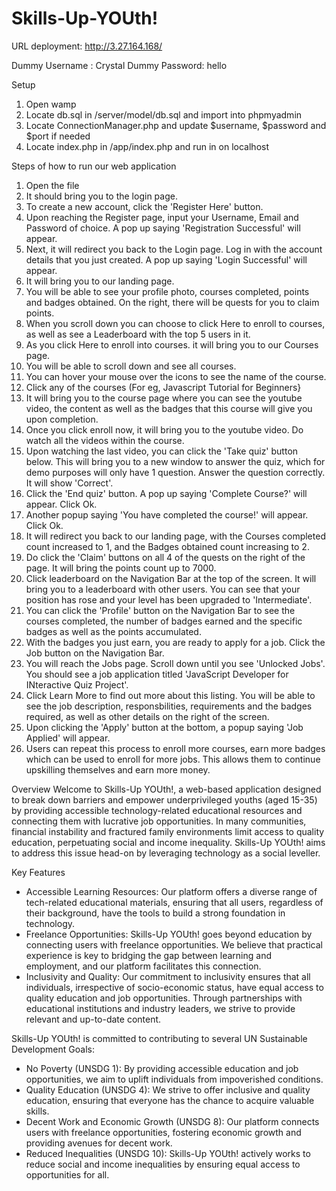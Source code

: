 # Skills-Up-YOUth!

URL deployment: http://3.27.164.168/

Dummy Username : Crystal
Dummy Password: hello


Setup

1. Open wamp
2. Locate db.sql in /server/model/db.sql and import into phpmyadmin
3. Locate ConnectionManager.php and update $username, $password and $port if needed
4. Locate index.php in /app/index.php and run in on localhost


Steps of how to run our web application

1. Open the file
2. It should bring you to the login page.
3. To create a new account, click the 'Register Here' button.
4. Upon reaching the Register page, input your Username, Email and Password of choice. A pop up saying 'Registration Successful' will appear. 
5. Next, it will redirect you back to the Login page. Log in with the account details that you just created. A pop up saying 'Login Successful' will appear. 
6. It will bring you to our landing page. 
7. You will be able to see your profile photo, courses completed, points and badges obtained. On the right, there will be quests for you to claim points. 
8. When you scroll down you can choose to click Here to enroll to courses, as well as see a Leaderboard with the top 5 users in it.
9. As you click Here to enroll into courses. it will bring you to our Courses page. 
10. You will be able to scroll down and see all courses. 
11. You can hover your mouse over the icons to see the name of the course.
12. Click any of the courses (For eg, Javascript Tutorial for Beginners}
13. It will bring you to the course page where you can see the youtube video, the content as well as the badges that this course will give you upon completion. 
14. Once you click enroll now, it will bring you to the youtube video. Do watch all the videos within the course. 
15. Upon watching the last video, you can click the 'Take quiz' button below. This will bring you to a new window to answer the quiz, which for demo purposes will only have 1 question. Answer the question correctly. It will show 'Correct'. 
16. Click the 'End quiz' button. A pop up saying 'Complete Course?' will appear. Click Ok.
17. Another popup saying 'You have completed the course!' will appear. Click Ok. 
18. It will redirect you back to our landing page, with the Courses completed count increased to 1, and the Badges obtained count increasing to 2. 
19. Do click the 'Claim' buttons on all 4 of the quests on the right of the page. It will bring the points count up to 7000. 
20. Click leaderboard on the Navigation Bar at the top of the screen. It will bring you to a leaderboard with other users. You can see that your position has rose and your level has been upgraded to 'Intermediate'.
21. You can click the 'Profile' button on the Navigation Bar to see the courses completed, the number of badges earned and the specific badges as well as the points accumulated. 
22. With the badges you just earn, you are ready to apply for a job. Click the Job button on the Navigation Bar.
23. You will reach the Jobs page. Scroll down until you see 'Unlocked Jobs'. You should see a job application titled 'JavaScript Developer for INteractive Quiz Project'.
24. Click Learn More to find out more about this listing. You will be able to see the job description, responsbilities, requirements and the badges required, as well as other details on the right of the screen.
25. Upon clicking the 'Apply' button at the bottom, a popup saying 'Job Applied' will appear. 
26. Users can repeat this process to enroll more courses, earn more badges which can be used to enroll for more jobs. This allows them to continue upskilling themselves and earn more money. 


Overview
Welcome to Skills-Up YOUth!, a web-based application designed to break down barriers and empower underprivileged youths (aged 15-35) by providing accessible technology-related educational resources and connecting them with lucrative job opportunities. In many communities, financial instability and fractured family environments limit access to quality education, perpetuating social and income inequality. Skills-Up YOUth! aims to address this issue head-on by leveraging technology as a social leveller.

Key Features
- Accessible Learning Resources: Our platform offers a diverse range of tech-related educational materials, ensuring that all users, regardless of their background, have the tools to build a strong foundation in technology.
- Freelance Opportunities: Skills-Up YOUth! goes beyond education by connecting users with freelance opportunities. We believe that practical experience is key to bridging the gap between learning and employment, and our platform facilitates this connection.
- Inclusivity and Quality: Our commitment to inclusivity ensures that all individuals, irrespective of socio-economic status, have equal access to quality education and job opportunities. Through partnerships with educational institutions and industry leaders, we strive to provide relevant and up-to-date content.

Skills-Up YOUth! is committed to contributing to several UN Sustainable Development Goals:
- No Poverty (UNSDG 1): By providing accessible education and job opportunities, we aim to uplift individuals from impoverished conditions.
- Quality Education (UNSDG 4): We strive to offer inclusive and quality education, ensuring that everyone has the chance to acquire valuable skills.
- Decent Work and Economic Growth (UNSDG 8): Our platform connects users with freelance opportunities, fostering economic growth and providing avenues for decent work.
- Reduced Inequalities (UNSDG 10): Skills-Up YOUth! actively works to reduce social and income inequalities by ensuring equal access to opportunities for all.

